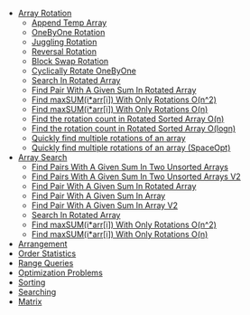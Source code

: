 * [Array Rotation](Rotation)
    * [Append Temp Array](Rotation/AppendTempArray.py)
    * [OneByOne Rotation](Rotation/OneByOne.py)
    * [Juggling Rotation](Rotation/Juggling.py)
    * [Reversal Rotation](Rotation/Reversal.py)
    * [Block Swap Rotation](Rotation/BlockSwap.py)
    * [Cyclically Rotate OneByOne](Rotation/Cyclically.py)
    * [Search In Rotated Array](Rotation/SearchInRotated.py)
    * [Find Pair With A Given Sum In Rotated Array](Rotation/PairWithGivenSumRotatedArr.py)
    * [Find maxSUM(i*arr[i]) With Only Rotations O(n^2)](Rotation/MaxSumRotation.py)
    * [Find maxSUM(i*arr[i]) With Only Rotations O(n)](Rotation/MaxSumRotationV2.py)
    * [Find the rotation count in Rotated Sorted Array O(n)](Rotation/RotationCount.py)
    * [Find the rotation count in Rotated Sorted Array O(logn)](Rotation/RotationCountV2.py)
    * [Quickly find multiple rotations of an array](Rotation/MultipleRotations.py)
    * [Quickly find multiple rotations of an array (SpaceOpt)](Rotation/MultipleRotationsV2.py)
* [Array Search](Search)
    * [Find Pairs With A Given Sum In Two Unsorted Arrays](Search/PairsTwoUnsortedArraysV1.py)
    * [Find Pairs With A Given Sum In Two Unsorted Arrays V2](Search/PairsTwoUnsortedArraysV2.py)
    * [Find Pair With A Given Sum In Rotated Array](Rotation/PairWithGivenSumRotatedArr.py)
    * [Find Pair With A Given Sum In Array](Search/PairWithSumV1.py)
    * [Find Pair With A Given Sum In Array V2](Search/PairWithSumV2.py)
    * [Search In Rotated Array](Rotation/SearchInRotated.py)
    * [Find maxSUM(i*arr[i]) With Only Rotations O(n^2)](Rotation/MaxSumRotation.py)
    * [Find maxSUM(i*arr[i]) With Only Rotations O(n)](Rotation/MaxSumRotationV2.py)
* [Arrangement]()
* [Order Statistics]()
* [Range Queries]()
* [Optimization Problems]()
* [Sorting]()
* [Searching]()
* [Matrix]()